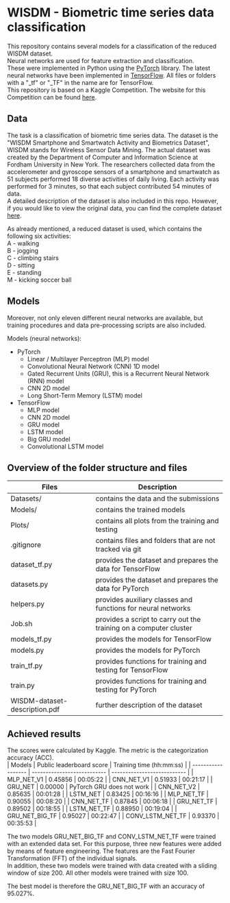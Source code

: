 # WISDM - Biometric time series data classification

This repository contains several models for a classification of the reduced WISDM dataset. <br>
Neural networks are used for feature extraction and classification. <br>
These were implemented in Python using the [PyTorch](https://pytorch.org/ "PyTorch website") library. The latest neural networks have been implemented in [TensorFlow](https://www.tensorflow.org/ "TensorFlow website"). All files or folders with a "_tf" or "_TF" in the name are for TensorFlow. <br>
This repository is based on a Kaggle Competition. The website for this Competition can be found [here](https://www.kaggle.com/competitions/anncmss22/overview "Kaggle Competition ANNs and Cognitive Models (FHWS SS22) website"). <br> 


## Data
The task is a classification of biometric time series data. The dataset is the "WISDM Smartphone and Smartwatch Activity and Biometrics Dataset", WISDM stands for Wireless Sensor Data Mining. The actual dataset was created by the Department of Computer and Information Science at Fordham University in New York. The researchers collected data from the accelerometer and gyroscope sensors of a smartphone and smartwatch as 51 subjects performed 18 diverse activities of daily living. Each activity was performed for 3 minutes, so that each subject contributed 54 minutes of data. <br> 
A detailed description of the dataset is also included in this repo. However, if you would like to view the original data, you can find the complete dataset [here](https://www.cis.fordham.edu/wisdm/dataset.php "WISDM Dataset website"). <br>

As already mentioned, a reduced dataset is used, which contains the following six activities: <br>
A - walking <br>
B - jogging <br>
C - climbing stairs <br>
D - sitting <br>
E - standing <br>
M - kicking soccer ball <br>


## Models
Moreover, not only eleven different neural networks are available, but training procedures and data pre-processing scripts are also included. <br>

Models (neural networks): 
- PyTorch
    - Linear / Multilayer Perceptron (MLP) model <br>
    - Convolutional Neural Network (CNN) 1D model <br>
    - Gated Recurrent Units (GRU), this is a Recurrent Neural Network (RNN) model <br>
    - CNN 2D model <br>
    - Long Short-Term Memory (LSTM) model <br>
- TensorFlow
    - MLP model <br> 
    - CNN 2D model <br>
    - GRU model <br>
    - LSTM model <br>
    - Big GRU model <br> 
    - Convolutional LSTM model <br> 


## Overview of the folder structure and files
| Files                           | Description                                                         |
| ------------------------------- | ------------------------------------------------------------------- |
| Datasets/                       | contains the data and the submissions                               |
| Models/                         | contains the trained models                                         |
| Plots/                          | contains all plots from the training and testing                    |
| .gitignore                      | contains files and folders that are not tracked via git             |
| dataset_tf.py                   | provides the dataset and prepares the data for TensorFlow           |
| datasets.py                     | provides the dataset and prepares the data for PyTorch              |
| helpers.py                      | provides auxiliary classes and functions for neural networks        |
| Job.sh                          | provides a script to carry out the training on a computer cluster   |
| models_tf.py                    | provides the models for TensorFlow                                  |
| models.py                       | provides the models for PyTorch                                     |
| train_tf.py                     | provides functions for training and testing for TensorFlow          |
| train.py                        | provides functions for training and testing for PyTorch             |
| WISDM-dataset-description.pdf   | further description of the dataset                                  |

## Achieved results
The scores were calculated by Kaggle. The metric is the categorization accuracy (ACC). <br> 
| Models             | Public leaderboard score    | Training time (hh:mm:ss)    |
| ------------------ | --------------------------- | --------------------------- |
| MLP_NET_V1         | 0.45856                     | 00:05:22                    |
| CNN_NET_V1         | 0.51933                     | 00:21:17                    |
| GRU_NET            | 0.00000                     | PyTorch GRU does not work   |
| CNN_NET_V2         | 0.85635                     | 00:01:28                    |
| LSTM_NET           | 0.83425                     | 00:16:16                    |
| MLP_NET_TF         | 0.90055                     | 00:08:20                    |
| CNN_NET_TF         | 0.87845                     | 00:06:18                    |
| GRU_NET_TF         | 0.89502                     | 00:18:55                    |
| LSTM_NET_TF        | 0.88950                     | 00:19:04                    |
| GRU_NET_BIG_TF     | 0.95027                     | 00:22:47                    |
| CONV_LSTM_NET_TF   | 0.93370                     | 00:35:53                    |

The two models GRU_NET_BIG_TF and CONV_LSTM_NET_TF were trained with an extended data set. For this purpose, three new features were added by means of feature engineering. The features are the Fast Fourier Transformation (FFT) of the individual signals. <br> 
In addition, these two models were trained with data created with a sliding window of size 200. All other models were trained with size 100. <br> 

The best model is therefore the GRU_NET_BIG_TF with an accuracy of 95.027%.
